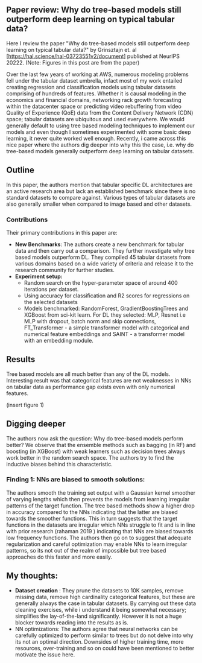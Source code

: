 ## Paper review: Why do tree-based models still outperform deep learning on typical tabular data?

Here I review the paper "Why do tree-based models still outperform deep learning on typical tabular data?" by Grinsztajn et. al [https://hal.science/hal-03723551v2/document] published at NeurIPS 20222. (Note: Figures in this post are from the paper)


Over the last few years of working at AWS, numerous modeling problems fell under the tabular dataset umbrella, infact most of my work entailed creating regression and classification models using tabular datasets comprising of hundreds of features. Whether it is causal modeling in the economics and financial domains, networking rack growth forecasting within the datacenter space or predicting video rebuffering from video Quality of Experience (QoE) data from the Content Delivery Network (CDN) space; tabular datasets are ubiquitous and used everywhere. We would generally default to using tree based modeling techniques to implement our models and even though I sometimes experimented with some basic deep learning, it never quite worked well enough. Recently, i came across this nice paper where the authors dig deeper into why this the case, i.e. why do tree-based models generally outperform deep learning on tabular datasets. 

## Outline
In this paper, the authors mention that tabular specific DL architectures are an active research area but lack an established benchmark since there is no standard datasets to compare against. Various types of tabular datasets are also generally smaller when compared to image based and other datasets.

### Contributions
Their primary contributions in this paper are: 

- **New Benchmarks**: The authors create a new benchmark for tabular data and then carry out a comparison. They further investigate why tree based models outperform DL. They compiled 45 tabular datasets from various domains based on a wide variety of criteria and release it to the research community for further studies. 
- **Experiment setup:**
	- Random search on the hyper-parameter space of around 400 iterations per dataset. 
	- Using accuracy for classification and R2 scores for regressions on the selected datasets
	- Models benchmarked: RandomForest, GradientBoostingTrees and XGBoost from sci-kit learn. For DL they selected: MLP, Resnet i.e MLP with dropout, batch norm and skip connections, FT_Transformer - a simple transformer model with categorical and numerical feature embeddings and SAINT - a transformer model with an embedding module.

## Results
Tree based models are all much better than any of the DL models. Interesting result was that categorical features are not weaknesses in NNs on tabular data as performance gap exists even with only numerical features. 

(insert figure 1)

## Digging deeper

The authors now ask the question: Why do tree-based models perform better? We observe that the ensemble methods such as bagging (in RF) and boosting (in XGBoost) with weak learners such as decision trees always work better in the random search space. The authors try to find the inductive biases behind this characteristic. 

### Finding 1: NNs are biased to smooth solutions: 
The authors smooth the training set output with a Gaussian kernel smoother of varying lengths which then prevents the models from learning irregular patterns of the target function. The tree based methods show a higher drop in accuracy compared to the NNs indicating that the latter are biased towards the smoother functions. This in turn suggests that the target functions in the datasets are irregular which NNs struggle to fit and is in line with prior research (rahaman 2019 ) indicating that NNs are biased towards low frequency functions. The authors then go on to suggest that adequate regularization and careful optimization may enable NNs to learn irregular patterns, so its not out of the realm of impossible but tree based approaches do this faster and more easily. 

## My thoughts:

- **Dataset creation** : They prune the datasets to 10K samples, remove missing data, remove high cardinality categorical features, but these are generally always the case in tabular datasets. By carrying out these data cleaning exercises, while i understand it being somewhat necessary; simplifies the lay-of-the-land significantly. However it is not a huge blocker towards reading into the results as is. 
- NN optimizations: The authors agree that neural networks can be carefully optimized to perform similar to trees but do not delve into why its not an optimal direction. Downsides of higher training time, more resources, over-training and so on could have been mentioned to better motivate the issue here. 
